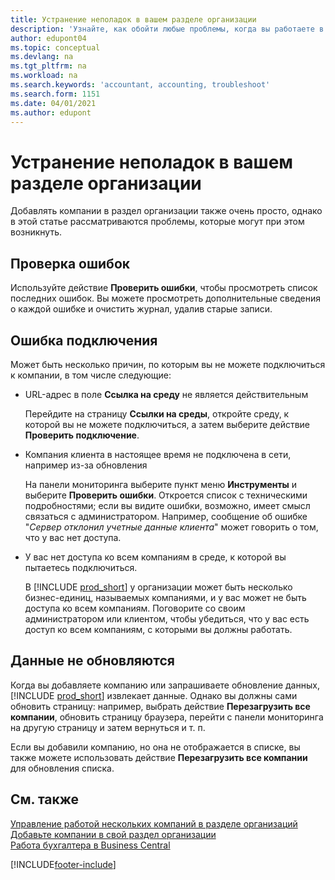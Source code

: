 ```yaml
---
title: Устранение неполадок в вашем разделе организации
description: 'Узнайте, как обойти любые проблемы, когда вы работаете в узле компании в Dynamics 365 Business Central для управления работой в нескольких компаниях.'
author: edupont04
ms.topic: conceptual
ms.devlang: na
ms.tgt_pltfrm: na
ms.workload: na
ms.search.keywords: 'accountant, accounting, troubleshoot'
ms.search.form: 1151
ms.date: 04/01/2021
ms.author: edupont
---
```

# <a name="troubleshooting-your-company-hub"></a>Устранение неполадок в вашем разделе организации

Добавлять компании в раздел организации также очень просто, однако в этой статье рассматриваются проблемы, которые могут при этом возникнуть.  

## <a name="check-errors"></a>Проверка ошибок

Используйте действие **Проверить ошибки**, чтобы просмотреть список последних ошибок. Вы можете просмотреть дополнительные сведения о каждой ошибке и очистить журнал, удалив старые записи.  

## <a name="connection-failed"></a>Ошибка подключения

Может быть несколько причин, по которым вы не можете подключиться к компании, в том числе следующие:

- URL-адрес в поле **Ссылка на среду** не является действительным  

  Перейдите на страницу **Ссылки на среды**, откройте среду, к которой вы не можете подключиться, а затем выберите действие **Проверить подключение**.  
- Компания клиента в настоящее время не подключена в сети, например из-за обновления

  На панели мониторинга выберите пункт меню **Инструменты** и выберите **Проверить ошибки**. Откроется список с техническими подробностями; если вы видите ошибки, возможно, имеет смысл связаться с администратором. Например, сообщение об ошибке "*Сервер отклонил учетные данные клиента*" может говорить о том, что у вас нет доступа.  
- У вас нет доступа ко всем компаниям в среде, к которой вы пытаетесь подключиться.

  В [!INCLUDE [prod_short](includes/prod_short.md)] у организации может быть несколько бизнес-единиц, называемых компаниями, и у вас может не быть доступа ко всем компаниям. Поговорите со своим администратором или клиентом, чтобы убедиться, что у вас есть доступ ко всем компаниям, с которыми вы должны работать.  

## <a name="data-does-not-refresh"></a>Данные не обновляются

Когда вы добавляете компанию или запрашиваете обновление данных, [!INCLUDE [prod_short](includes/prod_short.md)] извлекает данные. Однако вы должны сами обновить страницу: например, выбрать действие **Перезагрузить все компании**, обновить страницу браузера, перейти с панели мониторинга на другую страницу и затем вернуться и т. п.  

Если вы добавили компанию, но она не отображается в списке, вы также можете использовать действие **Перезагрузить все компании** для обновления списка.

## <a name="see-also"></a>См. также

[Управление работой нескольких компаний в разделе организаций](company-hub.md)  
[Добавьте компании в свой раздел организации](company-hub-add-company.md)  
[Работа бухгалтера в Business Central](finance-accounting.md)  


[!INCLUDE[footer-include](includes/footer-banner.md)]

